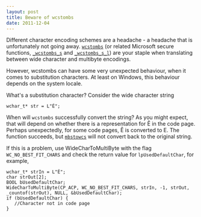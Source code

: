 ```yaml
---
layout: post
title: Beware of wcstombs
date: 2011-12-04
---
```


Different character encoding schemes are a headache - a headache that is unfortunately not going away. [`wcstombs`](http://www.cplusplus.com/reference/clibrary/cstdlib/wcstombs/) (or related Microsoft secure functions, [`_wcstombs_s`](http://msdn.microsoft.com/en-us/library/s7wzt4be(v=vs.80).aspx) and [`_wcstombs_s_l`](http://msdn.microsoft.com/en-us/library/s7wzt4be(v=vs.80).aspx)) are your staple when translating between wide character and multibyte encodings.

However, wcstombs can have some very unexpected behaviour, when it comes to substitution characters. At least on Windows, this behaviour depends on the system locale.

What's a substitution character? Consider the wide character string

```
wchar_t* str = L"Ê";
```

When will `wcstombs` successfully convert the string? As you might expect, that will depend on whether there is a representation for Ê in the code page. Perhaps unexpectedly, for some code pages, Ê is converted to E. The function succeeds, but [`mbstowcs`](http://www.cplusplus.com/reference/clibrary/cstdlib/mbstowcs/) will not convert back to the original string.

If this is a problem, use WideCharToMultiByte with the flag `WC_NO_BEST_FIT_CHARS` and check the return value for `lpUsedDefaultChar`, for example,

```
wchar_t* strIn = L"Ê";
char strOut[2];
BOOL bUsedDefaultChar;
WideCharToMultiByte(CP_ACP, WC_NO_BEST_FIT_CHARS, strIn, -1, strOut, _countof(strOut), NULL, &bUsedDefaultChar);
if (bUsedDefaultChar) {
   //Character not in code page
}
```